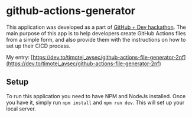 # github-actions-generator
This application was developed as a part of [GitHub + Dev hackathon](https://dev.to/devteam/announcing-the-github-dev-2023-hackathon-4ocn). The main purpose of this app is to help developers create GitHub Actions files from a simple form, and also provide them with the instructions on how to set up their CICD process.

My entry: [https://dev.to/timotej_avsec/github-actions-file-generator-2nf](https://dev.to/timotej_avsec/github-actions-file-generator-2nf)

## Setup
To run this application you need to have NPM and NodeJs installed. Once you have it, simply run `npm install` and `npm run dev`. This will set up your local server.
